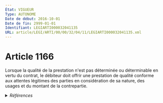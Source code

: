 ```yaml
---
État: VIGUEUR
Type: AUTONOME
Date de début: 2016-10-01
Date de fin: 2999-01-01
Identifiant: LEGIARTI000032041135
URL: article/LEGI/ARTI/00/00/32/04/11/LEGIARTI000032041135.xml
---
```


<h1>Article 1166</h1>

Lorsque la qualité de la prestation n'est pas déterminée ou déterminable en
vertu du contrat, le débiteur doit offrir une prestation de qualité conforme aux
attentes légitimes des parties en considération de sa nature, des usages et du
montant de la contrepartie.


<details>
  <summary><em>Références</em></summary>

  <h2>Articles faisant référence à l'article</h2>
  
  <ul>
    <li>
      <a href="https://legal.tricoteuses.fr//redirection/LEGIARTI000032006591?vers=git&vers=legifrance">Ordonnance n° 2016-131 du 10 février 2016 portant réforme du droit des contrats, du régime général et de la preuve des obligations - article 2 ENTIEREMENT_MODIF</a> MODIFIE source
    </li>
  </ul>
  
  <h2>Références faites par l'article</h2>
  
  <ul>
    <li>
      2016-02-10 MODIFIE cible <a href="https://legal.tricoteuses.fr//redirection/LEGIARTI000032006591?vers=git&vers=legifrance">Ordonnance n° 2016-131 du 10 février 2016 portant réforme du droit des contrats, du régime général et de la preuve des obligations - article 2 ENTIEREMENT_MODIF</a>
    </li>
    <li>
      2999-01-01 CONCORDANCE source <a href="https://legal.tricoteuses.fr//redirection/LEGIARTI000006437101?vers=git&vers=legifrance">Code civil - article 1246 AUTONOME ABROGE, en vigueur du 1804-03-21 au 2016-10-01</a>
    </li>
    <li>
      2999-01-01 CITATION cible <a href="https://legal.tricoteuses.fr//redirection/LEGIARTI000006624101?vers=git&vers=legifrance">Code de l'Office national interprofessionnel du blé - article 23 bis AUTONOME ABROGE, en vigueur du 1991-03-28 au 2003-09-06</a>
    </li>
    <li>
      2999-01-01 CITATION cible <a href="https://legal.tricoteuses.fr//redirection/LEGIARTI000006584539?vers=git&vers=legifrance">Code rural (nouveau) - article L621-22 AUTONOME MODIFIE, en vigueur du 2006-01-06 au 2006-05-25</a>
    </li>
    <li>
      2999-01-01 CITATION cible <a href="https://legal.tricoteuses.fr//redirection/LEGIARTI000022525856?vers=git&vers=legifrance">Code rural et de la pêche maritime - article L666-3 AUTONOME MODIFIE, en vigueur du 2010-07-29 au 2016-10-01</a>
    </li>
    <li>
      CODIFICATION source Loi 1804-02-07
    </li>
  </ul>
</details>
